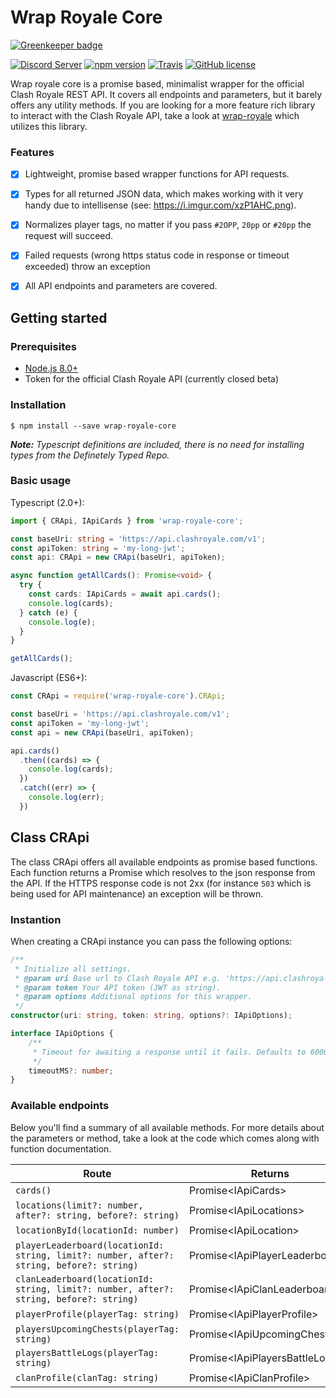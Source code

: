 # Wrap Royale Core

[![Greenkeeper badge](https://badges.greenkeeper.io/weeco/wrap-royale-core.svg)](https://greenkeeper.io/)


[![Discord Server](https://discordapp.com/api/guilds/372163650993127424/embed.png)](https://discord.gg/YBAE3JX)
[![npm version](https://badge.fury.io/js/wrap-royale-core.svg)](https://badge.fury.io/js/wrap-royale-core)
[![Travis](https://img.shields.io/travis/weeco/wrap-royale-core.svg)](https://travis-ci.org/weeco/wrap-royale-core)
[![GitHub license](https://img.shields.io/github/license/weeco/wrap-royale-core.svg)](https://github.com/weeco/wrap-royale-core/blob/master/LICENSE)

Wrap royale core is a promise based, minimalist wrapper for the official Clash Royale REST API. It covers all endpoints and parameters, but it barely offers any utility methods. If you are looking for a more feature rich library to interact with the Clash Royale API, take a look at [wrap-royale](https://github.com/weeco/wrap-royale) which utilizes this library.

### Features

- [x] Lightweight, promise based wrapper functions for API requests.
- [x] Types for all returned JSON data, which makes working with it very handy due to intellisense (see: https://i.imgur.com/xzP1AHC.png).
- [x] Normalizes player tags, no matter if you pass `#2OPP`, `20pp` or `#20pp` the request will succeed.
- [x] Failed requests (wrong https status code in response or timeout exceeded) throw an exception
- [x] All API endpoints and parameters are covered.



## Getting started
### Prerequisites
- [Node.js 8.0+](http://nodejs.org)
- Token for the official Clash Royale API (currently closed beta)

### Installation
`$ npm install --save wrap-royale-core`

_**Note:** Typescript definitions are included, there is no need for installing types from the Definetely Typed Repo._

### Basic usage
Typescript (2.0+):

```typescript
import { CRApi, IApiCards } from 'wrap-royale-core';

const baseUri: string = 'https://api.clashroyale.com/v1';
const apiToken: string = 'my-long-jwt';
const api: CRApi = new CRApi(baseUri, apiToken);

async function getAllCards(): Promise<void> {
  try {
    const cards: IApiCards = await api.cards();
    console.log(cards);
  } catch (e) {
    console.log(e);
  }
}

getAllCards();
```

Javascript (ES6+):

```javascript
const CRApi = require('wrap-royale-core').CRApi;

const baseUri = 'https://api.clashroyale.com/v1';
const apiToken = 'my-long-jwt';
const api = new CRApi(baseUri, apiToken);

api.cards()
  .then((cards) => {
    console.log(cards);
  })
  .catch((err) => {
    console.log(err);
  })
```

## Class CRApi
The class CRApi offers all available endpoints as promise based functions. Each function returns a Promise which resolves to the json response from the API. If the HTTPS response code is not 2xx (for instance `503` which is being used for API maintenance) an exception will be thrown.

### Instantion
When creating a CRApi instance you can pass the following options:

```typescript
/**
 * Initialize all settings.
 * @param uri Base url to Clash Royale API e.g. 'https://api.clashroyale.com/v1/'.
 * @param token Your API token (JWT as string).
 * @param options Additional options for this wrapper.
 */
constructor(uri: string, token: string, options?: IApiOptions);

interface IApiOptions {
    /**
     * Timeout for awaiting a response until it fails. Defaults to 6000 milliseconds.
     */
    timeoutMS?: number;
}
```

### Available endpoints
Below you'll find a summary of all available methods. For more details about the parameters or method, take a look at the code which comes along with function documentation.

| Route                                                                                    | Returns                           |
|------------------------------------------------------------------------------------------|-----------------------------------|
| `cards()`                                                                                | Promise\<IApiCards>               |
| `locations(limit?: number, after?: string, before?: string)`                             | Promise\<IApiLocations>           |
| `locationById(locationId: number)`                                                       | Promise\<IApiLocation>            |
| `playerLeaderboard(locationId: string, limit?: number, after?: string, before?: string)` | Promise\<IApiPlayerLeaderboard>   |
| `clanLeaderboard(locationId: string, limit?: number, after?: string, before?: string)`   | Promise\<IApiClanLeaderboard>     |
| `playerProfile(playerTag: string)`                                                       | Promise\<IApiPlayerProfile>       |
| `playersUpcomingChests(playerTag: string)`                                               | Promise\<IApiUpcomingChests>      |
| `playersBattleLogs(playerTag: string)`                                                   | Promise\<IApiPlayersBattleLogs[]> |
| `clanProfile(clanTag: string)`                                                           | Promise\<IApiClanProfile>         |
